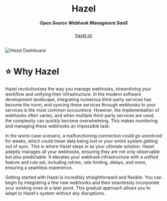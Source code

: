 <div align="center">
    <h1 align="center">Hazel</h1>
    <h5>Open Source Webhook Managment SaaS</h5>
</div>

<div align="center">
  <a href="https://hazel.sh">hazel.sh</a>
</div>
<br/>




![Hazel Dashboard](https://i.imgur.com/6vOmecL.png)



# ⭐️ Why Hazel
Hazel revolutionizes the way you manage webhooks, streamlining your workflow and unifying their infrastructure. In the modern software development landscape, integrating numerous third-party services has become the norm, and syncing these services through webhooks to your services is the most common occourence. However, the implementation of webhooks often varies, and when multiple third-party services are used, the complexity can quickly become overwhelming. This makes monitoring and managing these webhooks an impossible task.

In the worst-case scenario, a malfunctioning connection could go unnoticed for weeks, which could mean data being lost or your entire system getting out of sync. 
This is where Hazel steps in as your ultimate solution. 
Hazel adeptly manages all your webhooks, ensuring they are not only observable but also predictable. 
It elevates your webhook infrastructure with a unified feature and rule set, including retries, rate limiting, delays, and more, ensuring a seamless experience.

Getting started with Hazel is incredibly straightforward and flexible. You can begin by integrating a few new webhooks and then seamlessly incorporate your existing ones at a later point. 
This gradual approach allows you to adapt to Hazel's system without any disruptions.
